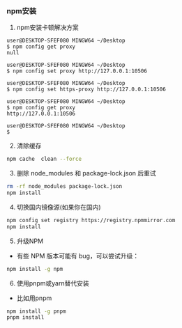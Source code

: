 ### npm安装
1. npm安装卡顿解决方案

``` gitbash
user@DESKTOP-SFEF080 MINGW64 ~/Desktop
$ npm config get proxy
null

user@DESKTOP-SFEF080 MINGW64 ~/Desktop
$ npm config set proxy http://127.0.0.1:10506

user@DESKTOP-SFEF080 MINGW64 ~/Desktop
$ npm config set https-proxy http://127.0.0.1:10506

user@DESKTOP-SFEF080 MINGW64 ~/Desktop
$ npm config get proxy
http://127.0.0.1:10506

user@DESKTOP-SFEF080 MINGW64 ~/Desktop
$
```

2. 清除缓存
``` bash
npm cache  clean --force
```
3. 删除 node_modules 和 package-lock.json 后重试
``` bash
rm -rf node_modules package-lock.json
npm install

```
4. 切换国内镜像源(如果你在国内)
``` bash
npm config set registry https://registry.npmmirror.com
npm install
```
5. 升级NPM
  - 有些 NPM 版本可能有 bug，可以尝试升级：
  ``` bash
  npm install -g npm
  ```
6. 使用pnpm或yarn替代安装
  - 比如用pnpm
  ``` bash
  npm install -g pnpm
  pnpm install
  ```



